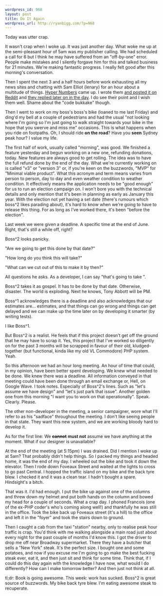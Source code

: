 ```yaml
--- 
wordpress_id: 968
layout: post
title: Do It Again
wordpress_url: http://ryanbigg.com/?p=968
---
```

Today was utter crap.

It wasn't crap when I woke up. It was just another day. What woke me up at the semi-pleasant hour of 5am was my publisher calling. We had scheduled a call for 6 but I think he may have suffered from an "off-by-one" error. People make mistakes and I silently forgave him for this and talked business for 21 minutes. We're making fantastic progress. I really felt good after this morning's conversation.

Then I spent the next 3 and a half hours before work exhausting all my news sites and chatting with Sam Elliot (lenary) for an hour about a multitude of things. <a href='http://hypernumbers.com'>Hyper Numbers</a> came up. I wrote them <a href='http://gist.github.com/405662'> and <a href='http://www.reddit.com/r/programming/comments/c5p56/html_is_dead_spreadsheets_for_life/'>posted it on Reddit</a> and <a href='http://www.reddit.com/r/programming/comments/c5p56/html_is_dead_spreadsheets_for_life/c0qanc2'>they replied later on in the day</a>. I do see their point and I wish them well. Shame about the "code bukkake" though.

Then I went to work on my boss's boss's bike (loaned to me last Friday) and ding'd my bell at a couple of pedestrians and had the usual "not looking where I'm going so I'm just going to walk straight towards your bike in the hope that you swerve and miss me" occasions. This is what happens when you ride on footpaths. Oh, I should ride <strong>on the road</strong>? Have you <strong>seen</strong> Sydney peak hour? I value my life.

The first half of work, usually called "morning", was good. We finished a feature yesterday and begun working on a new one, refunding donations, today. New features are always good to get rolling. The idea was to have the full refund done by the end of the day. What we're currently working on is called "v3" or "version 3" or, if you're keen on the buzzwords, "MVP" for "Minimal viable product". What this acronym and term means varies from person to person, day to day and even weather condition to weather condition. It effectively means the application needs to be "good enough" for us to run an election campaign on. I won't bore you with the technical details and only mention that it's been in planning as early as January this year. With the election not yet having a set date (there's rumours which boss^2 likes parading about), it's hard to know when we're going to have to release this thing. For as long as I've worked there, it's been "before the election".

Last week we were given a deadline. A specific time at the end of June. Right, that's still a while off, right? 

Boss^2 looks panicky.

"Are we going to get this done by that date?"

"How long do you think this will take?"

"What can we cut out of this to make it by then?"

All questions he asks. As a developer, I can say "that's going to take <number> <timeframe>". 

Boss^2 takes it as gospel. It has to be done by that date. Otherwise, disaster. The world is exploding. Next he knows, Tony Abbott will be PM.

 Boss^1 acknowledges there is a deadline and also acknowledges that our estimates are... estimates, and that things can go wrong and things can get delayed and we can make up the time later on by developing it smarter (by writing tests). 

I like Boss^1. 

But Boss^2 is a realist. He feels that if this project doesn't get off the ground that he may have to scrap it. Yes, this project that I've worked so diligently on for the past 3 months will be scrapped in favour of their old, kludged-together (but functional, kinda like my old VL Commodore) PHP system. Yeah.

So this afternoon we had an hour long meeting. An hour of time that could, in my opinion, have been better spent developing. We knew what needed to be done. We knew there was a deadline. All information conveyed in that meeting could have been done through an email exchange or, Hell, on Google Wave. I took notes. Especially of Boss^2's lines. Such as "let's assume we have design" and "let's just park that issue". Another golden one from this morning "I want you to work on that operationally". Speak. Clearly. Please.

The other non-developer in the meeting, a senior campaigner, wore what I'll refer to as his "sadface" throughout the meeting. I don't like seeing people in that state. They want this new system, and we are working bloody hard to develop it.

As for the first line: We <s><strong>cannot</strong></s> <strong>must not</strong> assume we have anything at the moment. What if our designer is unavailable?

At the end of the meeting (at 5:15pm) I was drained. Did I mention I woke up at 5am? That probably didn't help things. So I packed my things and headed home, it was the end of my day. I wheeled out the bike and took it down the elevator. Then I rode down Foveaux Street and waited at the lights to cross to go past Central. I hopped the traffic island on my bike and the back tyre blew. I checked it and it was a clean tear. I hadn't bought a spare. Hindsight's a bitch.

That was it. I'd had enough. I put the bike up against one of the columns and threw down my helmet and put both hands on the column and bowed my head for a couple of seconds. What a crap day. I phoned Francois (one of the ex-PHP coder's who's coming along well!) and thankfully he was still in the office. Took the bike back up Foveaux street (it's a hill) to the office and left it in the "foyer" and took the stairs down to ground. 

Then I caught a cab from the taxi "station" nearby, only to realise peak hour traffic is crap. You'd think with me walking alongside a main road just about every night for the past couple of months I'd know this. I got the driver to drop me off near Broadway supermarket. There they have a butcher that sells a "New York" steak. It's the perfect size. I bought one and some potatoes, and now if you excuse me I'm going to go make the best fucking steak ever, eat it, and then just sit and think for some time. Think that, if I could do this day again with the knowledge I have now, what would I do differently? How can I make tomorrow better? And then just not think at all.

tl;dr: Book is going awesome. This week: work has sucked. Boss^2 is great source of buzzwords. My bike back tyre blew. I'm eating awesome steak to recuperate.




